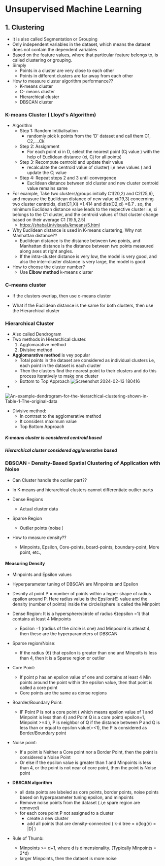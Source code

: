 # Unsupervised Machine Learning
## 1. Clustering
- It is also called Segmentation or Grouping
- Only independent variables in the dataset, which means the dataset does not contain the dependent variables
- Based on the feature values, where that particular feature belongs to, is called clustering or grouping.
- Simply
  - Points in a cluster are very close to each other
  - Points in different clusters are far away from each other
- How to measure cluster algorithm performance??
  - K-means cluster 
  - C- means cluster
  - Hierarchical cluster
  - DBSCAN cluster
### K-means Cluster ( Lloyd's Algorithm)
- Algorithm
  - Step 1: Random Intitialisation
    - randomly pick k points from the 'D' dataset and call them C1, C2,....Ck
  - Step 2: Assignment
    - For each point xi in D, select the nearest point (Cj value ) with the help of Euclidean distance (xi, Cj for all points)
  - Step 3: Recompute centroid and update their value
    - recalculate the centroid value of cluster( i,e new values ) and update the Cj value
  - Step 4: Repeat steps 2 and 3 until convergence
    - Euclidean distance between old cluster and new cluster centroid value remains same
- For example, Take two clusters/groups initially C1(20,2) and C2(25,6), and measure the Euclidean distance of new value xi(19,3) concerning two cluster centroids, dist(C1,Xi) =1.414 and dist(C2,xi) =6.7 . so, the minimum Euclidean distance value leads to the respective cluster i.e, xi belongs to the C1 cluster, and the centroid values of that cluster change based on their average C1 (19.5,2.5)
  - https://shabal.in/visuals/kmeans/5.html
- Why Euclidean distance is used in K-means clustering, Why not Manhattan distance??
  - Euclidean distance is the distance between two points, and Manhattan distance is the distance between two points measured along axes at right angles.
  - If the intra-cluster distance is very low, the model is very good, and also the inter-cluster distance is very large, the model is good
- How to choose the cluster number?
  - Use **Elbow method** k-means cluster
### C-means cluster
- If the clusters overlap, then use c-means cluster

- What if the Euclidean distance is the same for both clusters, then use the Hierarchical cluster
### Hierarchical Cluster 
- Also called Dendrogram
- Two methods in Hierarchical cluster.
  1. Agglomarative method 
  2. Divisive method
- **Agglomarative method** is vey popular
  - Total points in the dataset are considered as individual clusters i.e, each point in the dataset is each cluster
  - Then the clusters find the nearest point to their clusters and do this process iteratively to make one cluster
  - Bottom to Top Approach
 ![Screenshot 2024-02-13 180416](https://github.com/Selvam-DG/Machine_Learning_Techniques/assets/98681717/f6bfef24-e41d-4cf5-8748-4bdb5fcf8f4a)
- 
![An-example-dendrogram-for-the-hierarchical-clustering-shown-in-Table-1-The-original-data](https://github.com/Selvam-DG/Machine_Learning_Techniques/assets/98681717/335a67e4-10d4-4b10-9294-2bcfd7b46a02)
- Divisive method:
  - In contrast to the agglomerative method
  - It considers maximum value
  - Top Bottom Approach
 ##### K-means cluster is considered centroid based
 ##### Hierarchical cluster considered agglomerative based

 
### DBSCAN - Density-Based Spatial Clustering of Application with Noise
- Can Cluster handle the outlier part??
- In K-means and hierarchical clusters cannot differentiate outlier parts
- Dense Regions
  - Actual cluster data
- Sparse Region
  - Outlier points (noise )
 
- How to measure density??
  - Minpoints, Epsilon, Core-points, board-points, boundary-point, More point, etc.,
#### Measuring Density
- Minpoints and Epsilon values
- Hyperparameter tuning of DBSCAN are Minpoints and Epsilon
- Desnity at point P = number of points within a hyper shape of radius epsilon around P. Here radius value is the Epsilon(€) value and the density (number of points) inside the circle/sphere is called the Minpoint
- Dense Region: It is a hypersphere/circle of radius €(epsilon =1) that contains at least 4 Minpoints
  - Epsilon =1 (radius of the circle is one) and Minpooint is atleast 4, then these are the hyperparameters of DBSCAN
- Sparse region/Noise:
  - If the radius (€) that epsilon is greater than one and Minpoits is less than 4, then it is a Sparse region or outlier
- Core Point:
  - If point p has an epsilon value of one and contains at least 4 Min points around the point within the epsilon value, then that point is called a core point
  - Core points are the same as dense regions 
- Boarder/Boundary Point:
  - IF Point P is not a core point ( which means epsilon value of 1 and Minpoint is less than 4) and Point Q is a core point( epsilon=1, Minpoint >=4 ), P is neighbor of Q if the distance between P and Q is less than or equal to epsilon value(=<1), the P is considered as Border/Boundary point
- Noise point:
  - If a point is Neither a Core point nor a Border  Point, then the point is considered a Noise Point
  - Or else if the epsilon value is greater than 1 and Minpoints is less than 4, or the point is not near of core point, then the point is Noise point

- **DBSCAN algorithm**
  - all data points are labeled as core points, border points, noise points based on hyperparameter tuning epsilon, and minpoints
  - Remove noise points from the dataset (.i,e spare region are removed)
  - for each core point P not assigned to a cluster
    - create a new cluster
    - add all points that are density-connected ( k-d tree = o(log(n) = |D| )
 - Rule of Thumb:
   - Minpoints >= d+1, where d is dimensionality. (Typically Minpoints = 2*d)
   - larger Minpoints, then the dataset is more noise







